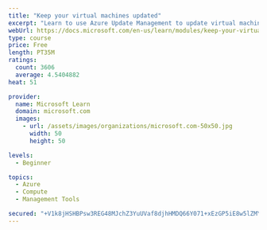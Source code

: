 ```yaml
---
title: "Keep your virtual machines updated"
excerpt: "Learn to use Azure Update Management to update virtual machines, verify agent connectivity, and use Azure Log Analytics in your cloud environment."
webUrl: https://docs.microsoft.com/en-us/learn/modules/keep-your-virtual-machines-updated/
type: course
price: Free
length: PT35M
ratings:
  count: 3606
  average: 4.5404882
heat: 51

provider:
  name: Microsoft Learn
  domain: microsoft.com
  images:
    - url: /assets/images/organizations/microsoft.com-50x50.jpg
      width: 50
      height: 50

levels:
  - Beginner

topics:
  - Azure
  - Compute
  - Management Tools

secured: "+V1k8jHSHBPsw3REG48MJchZ3YuUVaf8djhHMDQ66Y071+xEzGP5iE8w5lZMYUp7xiBz5zrckkSebhtnLNi9n3LKxQpIIlR0MZJJvOJznLHw33iPMYa/FY8Tl26T2D8DH38/Yl59qseMLsaQUc9r1ItSxXtVhuQsT3i57oiKAvLPhHOzksd09JsLqWq4liRUd+/dHtA7Y/3LEAaEX0ZjWrawzqGiyGdZ3jCnvFIu2L8Wdh0ujP/6kI+/ukPunvYxGhxjukElKmBVKZHTaCVh5CaEoV8X9S1iimOI3uWWyP9gyt1Stv5pX+bm+rXdPVC1FwHN2BVyOeVG4GVpkkQ4iKQmGl/YlBsbO9+knxq3xNLds1kgMgvcEtSS8VpIQ/lDdzScZ42i98PkJZQoPnTOobWP6hP1N8/Zp77FgqcQato=;htRAc6hsoxMZqeXGq/oTTg=="
---
```


